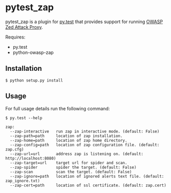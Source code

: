pytest_zap
==========

pytest_zap is a plugin for [py.test](http://pytest.org/) that provides support for running [OWASP Zed Attack Proxy](http://owasp.com/index.php/OWASP_Zed_Attack_Proxy_Project).

Requires:

  * py.test
  * python-owasp-zap

Installation
------------

    $ python setup.py install

Usage
-----

For full usage details run the following command:

    $ py.test --help

    zap:
      --zap-interactive   run zap in interactive mode. (default: False)
      --zap-path=path     location of zap installation.
      --zap-home=path     location of zap home directory.
      --zap-config=path   location of zap configuration file. (default: zap.cfg)
      --zap-url=url       address zap is listening on. (default: http://localhost:8080)
      --zap-target=url    target url for spider and scan.
      --zap-spider        spider the target. (default: False)
      --zap-scan          scan the target. (default: False)
      --zap-ignore=path   location of ignored alerts text file. (default: zap_ignore.txt)
      --zap-cert=path     location of ssl certificate. (default: zap.cert)
